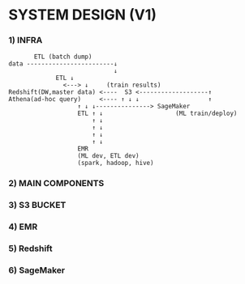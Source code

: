 # SYSTEM DESIGN (V1)

### 1) INFRA 

```
       ETL (batch dump)
data ------------------------↓
                             ↓
			 ETL ↓
		       <---> ↓     (train results)
Redshift(DW,master data) <----  S3 <-------------------↑
Athena(ad-hoc query)     <---- ↑ ↓ ↓        	       ↑
			       ↑ ↓ ↓---------------> SageMaker
		           ETL ↑ ↓                    (ML train/deploy)
		               ↑ ↓
		               ↑ ↓
		               ↑ ↓
		               ↑ ↓
			       EMR 
			       (ML dev, ETL dev)
			       (spark, hadoop, hive)

```

### 2) MAIN COMPONENTS 

### 3) S3 BUCKET 

### 4) EMR 

### 5) Redshift

### 6) SageMaker
